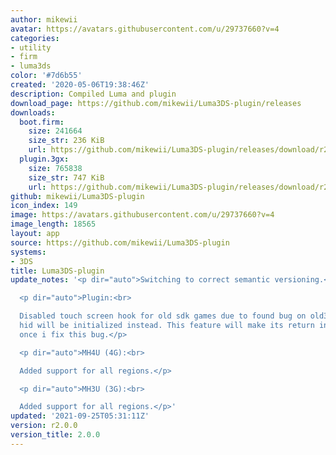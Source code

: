 ```yaml
---
author: mikewii
avatar: https://avatars.githubusercontent.com/u/29737660?v=4
categories:
- utility
- firm
- luma3ds
color: '#7d6b55'
created: '2020-05-06T19:38:46Z'
description: Compiled Luma and plugin
download_page: https://github.com/mikewii/Luma3DS-plugin/releases
downloads:
  boot.firm:
    size: 241664
    size_str: 236 KiB
    url: https://github.com/mikewii/Luma3DS-plugin/releases/download/r2.0.0/boot.firm
  plugin.3gx:
    size: 765838
    size_str: 747 KiB
    url: https://github.com/mikewii/Luma3DS-plugin/releases/download/r2.0.0/plugin.3gx
github: mikewii/Luma3DS-plugin
icon_index: 149
image: https://avatars.githubusercontent.com/u/29737660?v=4
image_length: 18565
layout: app
source: https://github.com/mikewii/Luma3DS-plugin
systems:
- 3DS
title: Luma3DS-plugin
update_notes: '<p dir="auto">Switching to correct semantic versioning.</p>

  <p dir="auto">Plugin:<br>

  Disabled touch screen hook for old sdk games due to found bug on old3ds, default
  hid will be initialized instead. This feature will make its return in later release
  once i fix this bug.</p>

  <p dir="auto">MH4U (4G):<br>

  Added support for all regions.</p>

  <p dir="auto">MH3U (3G):<br>

  Added support for all regions.</p>'
updated: '2021-09-25T05:31:11Z'
version: r2.0.0
version_title: 2.0.0
---
```


